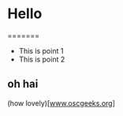 # Hello
=======

* This is point 1
* This is point 2

oh hai
------

(how lovely)[www.oscgeeks.org]
